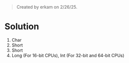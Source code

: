 > Created by erkam on 2/26/25.

# Solution

1. Char
2. Short
3. Short
4. Long (For 16-bit CPUs), Int (For 32-bit and 64-bit CPUs)